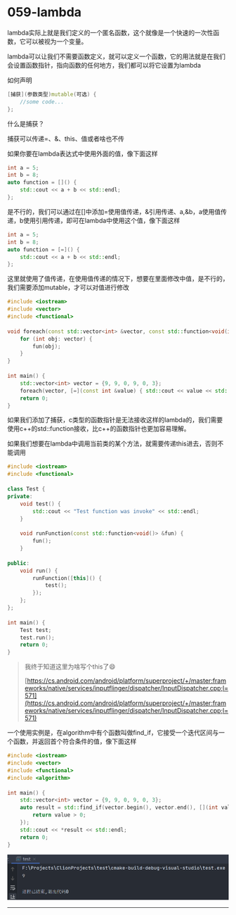 # 059-lambda

lambda实际上就是我们定义的一个匿名函数，这个就像是一个快速的一次性函数，它可以被视为一个变量。

lambda可以让我们不需要函数定义，就可以定义一个函数，它的用法就是在我们会设置函数指针，指向函数的任何地方，我们都可以将它设置为lambda



如何声明

```c++
[捕获](参数类型)mutable(可选) {
    //some code...
};
```

什么是捕获？

捕获可以传递=、&、this、值或者啥也不传

如果你要在lambda表达式中使用外面的值，像下面这样

```c++
int a = 5;
int b = 8;
auto function = []() {
    std::cout << a + b << std::endl;
};
```

是不行的，我们可以通过在[]中添加=使用值传递，&引用传递、a,&b，a使用值传递，b使用引用传递，即可在lambda中使用这个值，像下面这样

```c++
int a = 5;
int b = 8;
auto function = [=]() {
    std::cout << a + b << std::endl;
};
```

这里就使用了值传递，在使用值传递的情况下，想要在里面修改中值，是不行的，我们需要添加mutable，才可以对值进行修改

```c++
#include <iostream>
#include <vector>
#include <functional>

void foreach(const std::vector<int> &vector, const std::function<void(int)> &fun) {
    for (int obj: vector) {
        fun(obj);
    }
}

int main() {
    std::vector<int> vector = {9, 9, 0, 9, 0, 3};
    foreach(vector, [=](const int &value) { std::cout << value << std::endl; });
    return 0;
}
```

如果我们添加了捕获，c类型的函数指针是无法接收这样的lambda的，我们需要使用c++的std::function接收，比c++的函数指针也更加容易理解。

如果我们想要在lambda中调用当前类的某个方法，就需要传递this进去，否则不能调用

```c++
#include <iostream>
#include <functional>

class Test {
private:
    void test() {
        std::cout << "Test function was invoke" << std::endl;
    }

    void runFunction(const std::function<void()> &fun) {
        fun();
    }

public:
    void run() {
        runFunction([this]() {
            test();
        });
    };
};

int main() {
    Test test;
    test.run();
    return 0;
}
```

> 我终于知道这里为啥写个this了😄
>
> [https://cs.android.com/android/platform/superproject/+/master:frameworks/native/services/inputflinger/dispatcher/InputDispatcher.cpp;l=571](https://cs.android.com/android/platform/superproject/+/master:frameworks/native/services/inputflinger/dispatcher/InputDispatcher.cpp;l=571)



一个使用实例是，在algorithm中有个函数叫做find_if，它接受一个迭代区间与一个函数，并返回首个符合条件的值，像下面这样

```c++
#include <iostream>
#include <vector>
#include <functional>
#include <algorithm>

int main() {
    std::vector<int> vector = {9, 9, 0, 9, 0, 3};
    auto result = std::find_if(vector.begin(), vector.end(), [](int value) {
        return value > 0;
    });
    std::cout << *result << std::endl;
    return 0;
}
```

![image-20220410013408558](img/image-20220410013408558.png)

***

